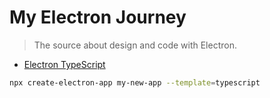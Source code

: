 # My Electron Journey

> The source about design and code with Electron.

- [Electron TypeScript](https://www.electronforge.io/templates/typescript-template)

```bash
npx create-electron-app my-new-app --template=typescript
```
